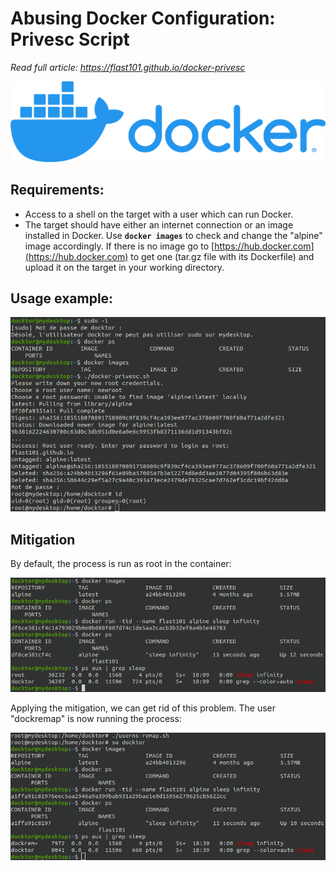 # Abusing Docker Configuration: Privesc Script
_Read full article: https://flast101.github.io/docker-privesc_

![docs/docker.png](docs/docker.png "docs/docker.png")


## Requirements:

- Access to a shell on the target with a user which can run Docker.
- The target should have either an internet connection or an image installed in Docker. Use **`docker images`** to check and change the "alpine" image accordingly. If there is no image go to [https://hub.docker.com](https://hub.docker.com) to get one (tar.gz file with its Dockerfile) and upload it on the target in your working directory.


## Usage example:

![privesc.png](docs/privesc.png "docs/privesc.png")



## Mitigation 

By default, the process is run as root in the container:

![nomitig.png](docs/nomitig.png "docs/nomitig.png")

Applying the mitigation, we can get rid of this problem. The user "dockremap" is now running the process:


![mitig.png](docs/mitig.png "docs/mitig.png")

